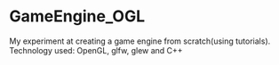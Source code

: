 # GameEngine_OGL
My experiment at creating a game engine from scratch(using tutorials). Technology used: OpenGL, glfw, glew and C++
